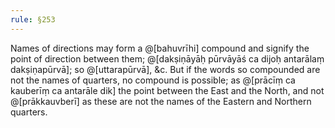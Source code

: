 ```yaml
---
rule: §253
---
```


Names of directions may form a @[bahuvrīhi] compound and signify the point of direction between them; @[dakṣiṇāyāḥ pūrvāyāś ca dijoḥ antarālaṃ dakṣiṇapūrvā]; so @[uttarapūrvā], &c. But if the words so compounded are not the names of quarters, no compound is possible; as @[prācīṃ ca kauberīṃ ca antarāle dik] the point between the East and the North, and not @[prākkauvberī] as these are not the names of the Eastern and Northern quarters.